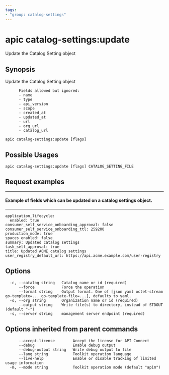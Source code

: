 ```yaml
---
tags:
- "group: catalog-settings"
---
```

# apic catalog-settings:update

Update the Catalog Setting object

## Synopsis

Update the Catalog Setting object
          
          Fields allowed but ignored:
          - name
          - type
          - api_version
          - scope
          - created_at
          - updated_at
          - url
          - org_url
          - catalog_url

```
apic catalog-settings:update [flags]
```

## Possible Usages

```
apic catalog-settings:update [flags] CATALOG_SETTING_FILE
```

## Request examples

-------------------------------------------------------------------------
#### Example of fields which can be updated on a catalog settings object.
-------------------------------------------------------------------------

```
application_lifecycle:
  enabled: true
consumer_self_service_onboarding_approval: false
consumer_self_service_onboarding_ttl: 259200
production_mode: true
spaces_enabled: false
summary: Updated catalog settings
task_self_approval: true
title: Updated ACME catalog settings
user_registry_default_url: https://api.acme.example.com/user-registry
```

## Options

```
  -c, --catalog string   Catalog name or id (required)
      --force            Force the operation
      --format string    Output format. One of [json yaml octet-stream go-template=... go-template-file=...], defaults to yaml.
  -o, --org string       Organization name or id (required)
      --output string    Write file(s) to directory, instead of STDOUT (default "-")
  -s, --server string    management server endpoint (required)
```

## Options inherited from parent commands

```
      --accept-license        Accept the license for API Connect
      --debug                 Enable debug output
      --debug-output string   Write debug output to file
      --lang string           Toolkit operation language
      --live-help             Enable or disable tracking of limited usage information
  -m, --mode string           Toolkit operation mode (default "apim")
```
